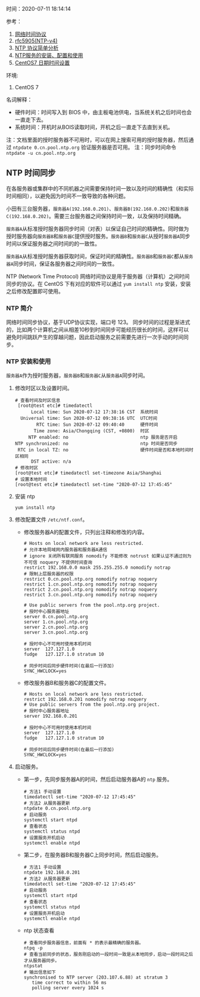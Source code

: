 时间：2020-07-11 18:14:14

参考：

1. [网络时间协议](https://zh.wikipedia.org/wiki/%E7%B6%B2%E8%B7%AF%E6%99%82%E9%96%93%E5%8D%94%E5%AE%9A)
2. [rfc5905(NTP-v4)](https://tools.ietf.org/pdf/rfc5905.pdf)
3. [NTP 协议简单分析](https://blog.srefan.com/2017/07/ntp-protocol/)
4. [NTP服务的安装、配置和使用 ](http://blog.sina.com.cn/s/blog_605fc9b20100r17u.html)
5. [CentOS7 日期时间设置](https://www.jianshu.com/p/6c03ec89bda0)

环境:

1. CentOS 7

名词解释：

* 硬件时间：时间写入到 BIOS 中，由主板电池供电，当系统关机之后时间也会一直走下去。
* 系统时间：开机时从BOIS读取时间，开机之后一直走下去直到关机。

注：文档里面的授时服务器不可用时，可以在网上搜索可用的授时服务器，然后通过 `ntpdate 0.cn.pool.ntp.org`  验证服务器是否可用。
注：同步时间命令 `ntpdate -u cn.pool.ntp.org`

## NTP 时间同步

在各服务器或集群中的不同机器之间需要保持时间一致以及时间的精确性（和实际时间相同），以避免因为时间不一致导致的各种问题。

小田有三台服务器，`服务器A(192.168.0.201)`、`服务器B(192.168.0.202)`和`服务器C(192.168.0.202)`。需要三台服务器之间保持时间一致，以及保持时间精确。

`服务器A`从标准授时服务器同步时间（对表）以保证自己时间的精确性。同时做为授时服务器向`服务器B`和`服务器C`提供授时服务。`服务器B`和`服务器C`从授时`服务器A`同步时间以保证服务器之间时间的的一致性。

`服务器A`从标准授时服务器获取时间，保证时间的精确性。`服务器B`和`服务器C`都从`服务器A`同步时间，保证各服务器之间时间的一致性。

NTP (Network Time Protocol) 网络时间协议是用于服务器（计算机）之间时间同步的协议。在 CentOS 下有对应的软件可以通过 `yum install ntp` 安装，安装之后修改配置即可使用。 

### NTP 简介  

网络时间同步协议，基于UDP协议实现，端口号 123。 同步时间的过程是渐进式的，比如两个计算机之间从相差10秒到时间同步可能经历很长的时间，这样可以避免时间跳跃产生的穿越问题，因此启动服务之前需要先进行一次手动的时间同步。

### NTP 安装和使用 

`服务器A`作为授时服务器，`服务器B`和`服务器C`从`服务器A`同步时间。

1. 修改时区以及设置时间。

    ```shell
    # 查看时间及时区信息
     [root@test etc]# timedatectl
          Local time: Sun 2020-07-12 17:38:16 CST  系统时间
      Universal time: Sun 2020-07-12 09:38:16 UTC  UTC时间
            RTC time: Sun 2020-07-12 09:40:40      硬件时间
           Time zone: Asia/Chongqing (CST, +0800)  时区
         NTP enabled: no                           ntp 服务是否开启
    NTP synchronized: no                           ntp 时间是否同步
     RTC in local TZ: no                           硬件时间是否和本地时间时区相同
          DST active: n/a
    # 修改时区
    [root@test etc]# timedatectl set-timezone Asia/Shanghai
    # 设置本地时间
    [root@test etc]# timedatectl set-time "2020-07-12 17:45:45"
    ```

2. 安装 ntp

    ```shell
    yum install ntp
    ```

3. 修改配置文件 `/etc/ntf.conf`。

    * 修改服务器A的配置文件，只列出注释和修改的内容。

        ```shell
        # Hosts on local network are less restricted.
        # 允许本地局域网内服务器和服务器A通信
        # ignore 关闭所有联网服务 nomodify 不能修改 notrust 如果认证不通过则为不可信 noquery 不提供时间查询
        restrict 192.168.0.0 mask 255.255.255.0 nomodify notrap
        # 限制上层服务器的权限
        restrict 0.cn.pool.ntp.org nomodify notrap noquery
        restrict 1.cn.pool.ntp.org nomodify notrap noquery
        restrict 2.cn.pool.ntp.org nomodify notrap noquery
        restrict 3.cn.pool.ntp.org nomodify notrap noquery
        
        # Use public servers from the pool.ntp.org project.
        # 授时中心服务器地址
        server 0.cn.pool.ntp.org
        server 1.cn.pool.ntp.org
        server 2.cn.pool.ntp.org
        server 3.cn.pool.ntp.org
    
        # 授时中心不可用时使用本机时间
        server  127.127.1.0
        fudge   127.127.1.0 stratum 10
        
        # 同步时间后同步硬件时间(在最后一行添加)
        SYNC_HWCLOCK=yes 
        ```
        
    * 修改服务器B和服务器C的配置文件。

        ```shell        
        # Hosts on local network are less restricted.
        restrict 192.168.0.201 nomodify notrap noquery
        # Use public servers from the pool.ntp.org project.
        # 授时中心服务器地址
        server 192.168.0.201
    
        # 授时中心不可用时使用本机时间
        server  127.127.1.0
        fudge   127.127.1.0 stratum 10
        
        # 同步时间后同步硬件时间(在最后一行添加)
        SYNC_HWCLOCK=yes 
        ```

3. 启动服务。

    * 第一步，先同步服务器A的时间，然后启动服务器A的 `ntp` 服务。

        ```shell
        # 方法1 手动设置
        timedatectl set-time "2020-07-12 17:45:45"
        # 方法2 从服务器更新
        ntpdate 0.cn.pool.ntp.org
        # 启动服务
        systemctl start ntpd
        # 查看状态
        systemctl status ntpd
        # 设置服务开机启动
        systemctl enable ntpd
        ```
    *  第二步，在服务器B和服务器C上同步时间，然后启动服务。

        ```shell
        # 方法1 手动设置
        ntpdate 192.168.0.201
        # 方法2 从服务器更新
        timedatectl set-time "2020-07-12 17:45:45"
        # 启动服务
        systemctl start ntpd
        # 查看状态
        systemctl status ntpd
        # 设置服务开机启动
        systemctl enable ntpd
        ```

    * ntp 状态查看

        ```shell
        # 查看同步服务器信息，前面有 * 的表示最精确的服务器。
        ntpq -p
        # 查看当前同步的状态，服务刚启动的一段时间一致是从本地同步，启动一段时间之后才从服务器同步。
        ntpstat
        # 输出信息如下
        synchronised to NTP server (203.107.6.88) at stratum 3
           time correct to within 56 ms
           polling server every 1024 s
        ```

